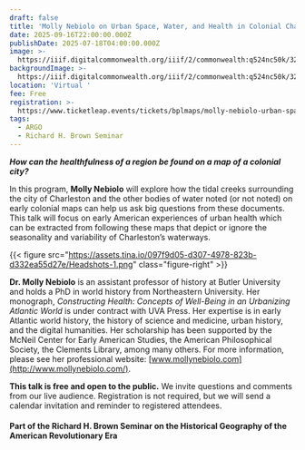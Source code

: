 ```yaml
---
draft: false
title: 'Molly Nebiolo on Urban Space, Water, and Health in Colonial Charleston'
date: 2025-09-16T22:00:00.000Z
publishDate: 2025-07-18T04:00:00.000Z
image: >-
  https://iiif.digitalcommonwealth.org/iiif/2/commonwealth:q524nc50k/32,1831,6645,3475/1600,/0/default.jpg
backgroundImage: >-
  https://iiif.digitalcommonwealth.org/iiif/2/commonwealth:q524nc50k/32,1831,6645,3475/1600,/0/default.jpg
location: 'Virtual '
fee: Free
registration: >-
  https://www.ticketleap.events/tickets/bplmaps/molly-nebiolo-urban-space-water-and-health-in-colonial-charleston
tags:
  - ARGO
  - Richard H. Brown Seminar
---
```


***How can the healthfulness of a region be found on a map of a colonial city?***

In this program, **Molly Nebiolo** will explore how the tidal creeks surrounding the city of Charleston and the other bodies of water noted (or not noted) on early colonial maps can help us ask big questions from these documents. This talk will focus on early American experiences of urban health which can be extracted from following these maps that depict or ignore the seasonality and variability of Charleston’s waterways.

{{< figure src="https://assets.tina.io/097f9d05-d307-4978-823b-d332ea55d27e/Headshots-1.png" class="figure-right" >}}

**Dr. Molly Nebiolo** is an assistant professor of history at Butler University and holds a PhD in world history from Northeastern University. Her monograph, *Constructing Health: Concepts of Well-Being in an Urbanizing Atlantic World* is under contract with UVA Press. Her expertise is in early Atlantic world history, the history of science and medicine, urban history, and the digital humanities. Her scholarship has been supported by the McNeil Center for Early American Studies, the American Philosophical Society, the Clements Library, among many others. For more information, please see her professional website: [www.mollynebiolo.com](http://www.mollynebiolo.com/).

**This talk is free and open to the public.** We invite questions and comments from our live audience. Registration is not required, but we will send  a calendar invitation and reminder to registered attendees.

#### Part of the Richard H. Brown Seminar on the Historical Geography of the American Revolutionary Era
